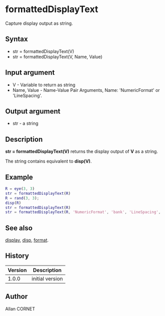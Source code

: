 

# formattedDisplayText

Capture display output as string.

## Syntax

- str = formattedDisplayText(V)
- str = formattedDisplayText(V, Name, Value)

## Input argument

 - V - Variable to return as string
 - Name, Value - Name-Value Pair Arguments, Name: 'NumericFormat' or 'LineSpacing'.

## Output argument

 - str - a string

## Description


  <p><b>str = formattedDisplayText(V)</b> returns the display output of <b>V</b> as a string.</p>
  <p>The string contains equivalent to <b>disp(V)</b>.</p>


## Example

```matlab
R = eye(3, 3)
str = formattedDisplayText(R)		
R = rand(3, 3);
disp(R)
str = formattedDisplayText(R)
str = formattedDisplayText(R, 'NumericFormat', 'bank', 'LineSpacing', 'compact')
```

## See also

[display](display.md), [disp](disp.md), [format](format.md).
## History

|Version|Description|
|------|------|
|1.0.0|initial version|


## Author

Allan CORNET



